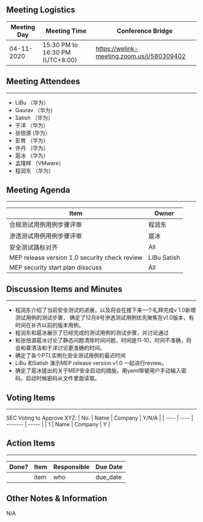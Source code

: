 ## Meeting Logistics

| Meeting Day | Meeting Time                    | Conference Bridge                          |
| ----------- | ------------------------------- | ------------------------------------------ |
| 04-11-2020  | 15:30 PM to 16:30 PM (UTC+8:00) | https://welink-meeting.zoom.us/j/580309402 |

## Meeting Attendees
** **
- LiBu （华为）
- Gaurav （华为）
- Satish （华为）
- 于洋 （华为）
- 张倍源 (华为）
- 彭育 （华为）
- 许丹 （华为）
- 扈冰 （华为）
- 孟璞辉 （VMware）
- 程润东 （华为）



## Meeting Agenda

** **
| Item                               | Owner  |
| ---------------------------------- | ------ |
| 合规测试用例用例步骤评审 | 程润东 |
| 渗透测试用例用例步骤评审 | 扈冰 |
|安全测试路标对齐 | All |
|MEP release version 1.0 security check review | LiBu Satish |
|MEP security start plan disscuss | All |

## Discussion Items and Minutes

** **
- 程润东介绍了当前安全测试的进展，以及将会在接下来一个礼拜完成v 1.0新增测试用例的测试步骤， 确定了12月8号渗透测试用例优先聚焦在v1.0版本，有时间在补齐以前的版本用例。
- 程润东和扈冰展示了已经完成的测试用例的测试步骤，并讨论通过
- 和张倍源扈冰讨论了静态问题清除时间问题，时间是11-10，时间不准确，将会和章清洁和于洋讨论更准确的时间。
- 确定了各个PTL实例化安全测试用例的最迟时间
- LiBu 和Satish 演示MEP release version v1.0 一起进行review。
- 确定了扈冰提出的关于MEP安全启动的措施，用yaml带替用户手动输入密码，启动时候密码从文件里面读取。


## Voting Items

** **
SEC Voting to Approve XYZ:
| No.  | Name | Company | Y/N/A |
| ---- | ---- | ------- | ----- |
| 1    | Name | Company | Y     |

## Action Items
** **
| Done? | Item | Responsible | Due Date |
| ----- | ---- | ----------- | -------- |
|       | item | who         | due_date |

## Other Notes & Information
N/A